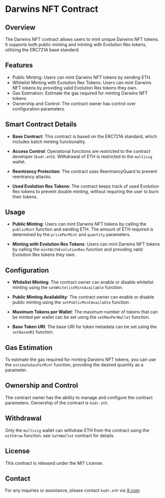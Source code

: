 # Darwins NFT Contract

## Overview

The Darwins NFT contract allows users to mint unique Darwins NFT tokens. It supports both public minting and minting with Evolution Rex tokens,
utilizing the ERC721A base standard.

## Features

- Public Minting: Users can mint Darwins NFT tokens by sending ETH.
- Whitelist Minting with Evolution Rex Tokens: Users can mint Darwins NFT tokens by providing valid Evolution Rex tokens they own.
- Gas Estimation: Estimate the gas required for minting Darwins NFT tokens.
- Ownership and Control: The contract owner has control over configuration parameters.

## Smart Contract Details

- **Base Contract**: This contract is based on the ERC721A standard, which includes batch minting functionality.

- **Access Control**: Operational functions are restricted to the contract developer (`kodr.eth`). Withdrawal of ETH is restricted to the `multisig` wallet.

- **Reentrancy Protection**: The contract uses ReentrancyGuard to prevent reentrancy attacks.

- **Used Evolution Rex Tokens**: The contract keeps track of used Evolution Rex tokens to prevent double minting, without requiring the user to burn their tokens.

## Usage

- **Public Minting**: Users can mint Darwins NFT tokens by calling the `publicMint` function and sending ETH. The amount of ETH required is determined by the `pricePerMint` and `quantity` parameters.

- **Minting with Evolution Rex Tokens**: Users can mint Darwins NFT tokens by calling the `mintWithEvolutionRex` function and providing valid Evolution Rex tokens they own.

## Configuration

- **Whitelist Minting**: The contract owner can enable or disable whitelist minting using the `setWhitelistMintAvailable` function.

- **Public Minting Availability**: The contract owner can enable or disable public minting using the `setPublicMintAvailable` function.

- **Maximum Tokens per Wallet**: The maximum number of tokens that can be minted per wallet can be set using the `setMaxPerWallet` function.

- **Base Token URI**: The base URI for token metadata can be set using the `setBaseURI` function.

## Gas Estimation

To estimate the gas required for minting Darwins NFT tokens, you can use the `estimateGasForMint` function, providing the desired quantity as a parameter.

## Ownership and Control

The contract owner has the ability to manage and configure the contract parameters. Ownership of the contract is `kodr.eth`.

## Withdrawal

Only the `multisig` wallet can withdraw ETH from the contract using the `withdraw` function. see `SafeWallet` contract for details.

## License

This contract is released under the MIT License.

## Contact

For any inquiries or assistance, please contact `kodr.eth` via [X.com](https://x.com/kodr_eth)
```

